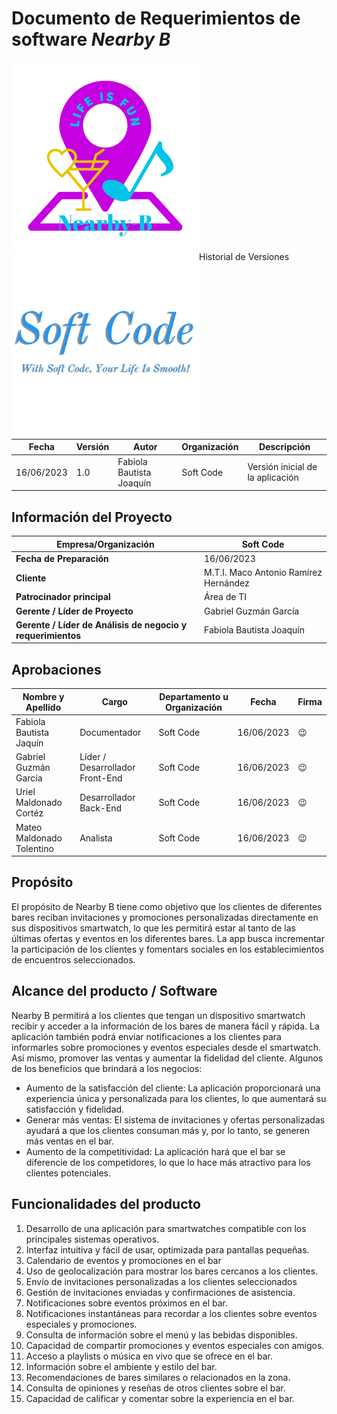 # Documento de Requerimientos de software *Nearby B*

 <div display:flex>
     
    
<img aling="right" src="https://github.com/MattMT/Nearby-B_DDI/blob/main/Frontend/Nearby-B%20(Logo).png" alt="Logotipo_App" width="300px" >

<img align="left" src="https://github.com/MattMT/Nearby-B_DDI/blob/main/Soft%20Code-1%20(Logotipo).png" alt="Logotipo_Empresa" width="300px">
   
</div


 
## Historial de Versiones

| Fecha      | Versión  |  Autor   | Organización | Descripción |
|------------|----------|----------|--------------|-------------|
| 16/06/2023 | 1.0      | Fabiola Bautista Joaquín |      Soft Code      |  Versión inicial de la aplicación       |

## Información del Proyecto

| Empresa/Organización | Soft Code | 
|----------|----------|
|**Fecha de Preparación**   | 16/06/2023   | 
| **Cliente**   |M.T.I. Maco Antonio Ramírez Hernández  | 
| **Patrocinador principal**       |Área de TI  | 
| **Gerente / Líder de Proyecto**   | 	Gabriel Guzmán García  | 
|**Gerente / Líder de Análisis de negocio y requerimientos**   | Fabiola Bautista Joaquín  | 

## Aprobaciones
| Nombre y Apellido | Cargo | Departamento u Organización| Fecha | Firma |
|----------|----------|----------|----------|----------|
| Fabiola Bautista Jaquín   | Documentador  |   Soft Code  |16/06/2023   |  😉 |
| Gabriel Guzmán García   | Líder / Desarrollador Front-End  | Soft Code  |16/06/2023   | 😉 |
| Uriel Maldonado Cortéz   | Desarrollador Back-End  | Soft Code |16/06/2023  | 😉 |
|Mateo Maldonado Tolentino   | Analista   | Soft Code |16/06/2023    | 😉  |


## Propósito 

El propósito de Nearby B tiene como objetivo que los clientes de diferentes bares reciban invitaciones y promociones personalizadas directamente en sus dispositivos smartwatch, lo que les permitirá estar al tanto de las últimas ofertas y eventos en los diferentes bares. La app busca incrementar la participación de los clientes y fomentars sociales en los establecimientos de encuentros seleccionados. 


## Alcance del producto / Software 

Nearby B permitirá a los clientes que tengan un dispositivo smartwatch recibir y acceder a la información de los bares de manera fácil y rápida. La aplicación también podrá enviar notificaciones a los clientes para informarles sobre promociones y eventos especiales desde el smartwatch. Así mismo, promover las ventas y aumentar la fidelidad del cliente.
Algunos de los beneficios que brindará a los negocios:
-	Aumento de la satisfacción del cliente: La aplicación proporcionará una experiencia única y personalizada para los clientes, lo que aumentará su satisfacción y fidelidad.
-	Generar más ventas: El sistema de invitaciones y ofertas personalizadas ayudará a que los clientes consuman más y, por lo tanto, se generen más ventas en el bar.
-	Aumento de la competitividad: La aplicación hará que el bar se diferencie de los competidores, lo que lo hace más atractivo para los clientes potenciales.



## Funcionalidades del producto

1. Desarrollo de una aplicación para smartwatches compatible con los principales sistemas operativos.
2. Interfaz intuitiva y fácil de usar, optimizada para pantallas pequeñas.
3. Calendario de eventos y promociones en el bar
4. Uso de geolocalización para mostrar los bares cercanos a los clientes.
5. Envío de invitaciones personalizadas a los clientes seleccionados
6. Gestión de invitaciones enviadas y confirmaciones de asistencia.
7. Notificaciones sobre eventos próximos en el bar.
8. Notificaciones instantáneas para recordar a los clientes sobre eventos especiales y promociones.
9. Consulta de información sobre el menú y las bebidas disponibles.
10. Capacidad de compartir promociones y eventos especiales con amigos.
11. Acceso a playlists o música en vivo que se ofrece en el bar.
12. Información sobre el ambiente y estilo del bar.
13. Recomendaciones de bares similares o relacionados en la zona.
14. Consulta de opiniones y reseñas de otros clientes sobre el bar.
15. Capacidad de calificar y comentar sobre la experiencia en el bar.




